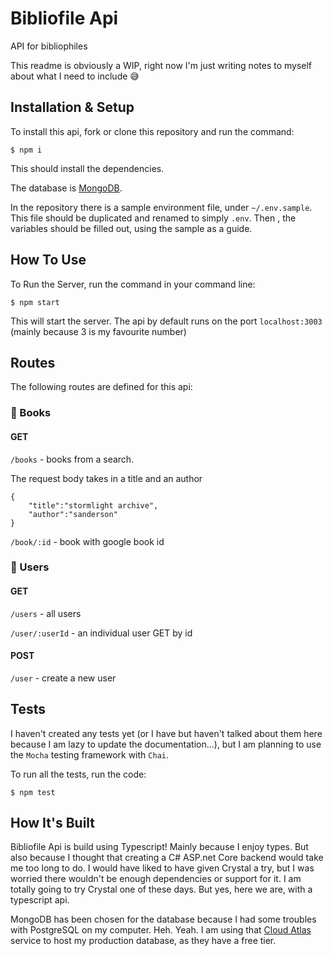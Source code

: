 # Bibliofile Api
API for bibliophiles

This readme is obviously a WIP, right now I'm just writing notes to myself about what I need to include 😅

## Installation & Setup

To install this api, fork or clone this repository and run the command:

```
$ npm i
```
This should install the dependencies.

The database is [MongoDB](https://docs.mongodb.com/manual/installation/).

In the repository there is a sample environment file, under `~/.env.sample`. This file should be duplicated and renamed to simply `.env`. Then , the variables should be filled out, using the sample as a guide.

## How To Use

To Run the Server, run the command in your command line:

```
$ npm start
```

This will start the server. The api by default runs on the port `localhost:3003` (mainly because 3 is my favourite number)

## Routes

The following routes are defined for this api:

### 📖 Books

#### GET

`/books` - books from a search.

The request body takes in a title and an author

```
{
	"title":"stormlight archive",
	"author":"sanderson"
}
```

`/book/:id` - book with google book id

### 👤 Users

#### GET

`/users` - all users

`/user/:userId` - an individual user GET by id

#### POST

`/user` - create a new user

## Tests

I haven't created any tests yet (or I have but haven't talked about them here because I am lazy to update the documentation...), but I am planning to use the `Mocha` testing framework with `Chai`.

To run all the tests, run the code:

```
$ npm test
```

## How It's Built

Bibliofile Api is build using Typescript! Mainly because I enjoy types. But also because I thought that creating a C# ASP.net Core backend would take me too long to do. I would have liked to have given Crystal a try, but I was worried there wouldn't be enough dependencies or support for it. I am totally going to try Crystal one of these days. But yes, here we are, with a typescript api.

MongoDB has been chosen for the database because I had some troubles with PostgreSQL on my computer. Heh. Yeah. I am using that [Cloud Atlas](https://www.mongodb.com/cloud/atlas) service to host my production database, as they have a free tier.
